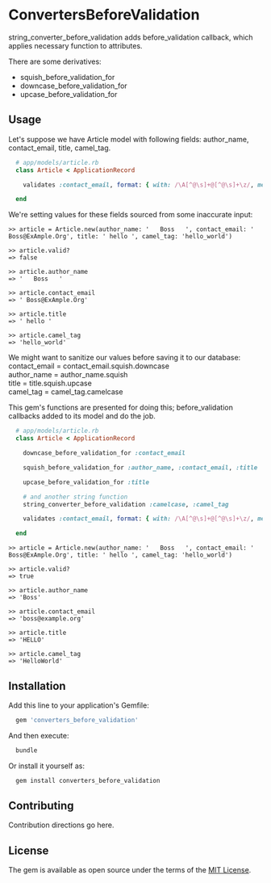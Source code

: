 # ConvertersBeforeValidation

string_converter_before_validation adds before_validation callback, which applies necessary function to attributes.

There are some derivatives: 

* squish_before_validation_for
* downcase_before_validation_for
* upcase_before_validation_for

## Usage

Let's suppose we have Article model with following fields: author_name, contact_email, title, camel_tag.

```ruby
  # app/models/article.rb
  class Article < ApplicationRecord

    validates :contact_email, format: { with: /\A[^@\s]+@[^@\s]+\z/, message: "Not email format" }

  end
```

We're setting values for these fields sourced from some inaccurate input:

```
>> article = Article.new(author_name: '   Boss   ', contact_email: ' Boss@ExAmple.Org', title: ' hello ', camel_tag: 'hello_world')

>> article.valid?
=> false

>> article.author_name
=> '   Boss   '

>> article.contact_email
=> ' Boss@ExAmple.Org'

>> article.title
=> ' hello '

>> article.camel_tag
=> 'hello_world'

```

We might want to sanitize our values before saving it to our database:  
  contact_email = contact_email.squish.downcase  
  author_name = author_name.squish  
  title = title.squish.upcase  
  camel_tag = camel_tag.camelcase

This gem's functions are presented for doing this;
before_validation callbacks added to its model and do the job.

```ruby
  # app/models/article.rb
  class Article < ApplicationRecord

    downcase_before_validation_for :contact_email

    squish_before_validation_for :author_name, :contact_email, :title

    upcase_before_validation_for :title

    # and another string function
    string_converter_before_validation :camelcase, :camel_tag

    validates :contact_email, format: { with: /\A[^@\s]+@[^@\s]+\z/, message: "Not email format" }

  end
```

```
>> article = Article.new(author_name: '   Boss   ', contact_email: ' Boss@ExAmple.Org', title: ' hello ', camel_tag: 'hello_world')

>> article.valid?
=> true

>> article.author_name
=> 'Boss'

>> article.contact_email
=> 'boss@example.org'

>> article.title
=> 'HELLO'

>> article.camel_tag
=> 'HelloWorld'

```

## Installation

Add this line to your application's Gemfile:

```ruby
  gem 'converters_before_validation'
```

And then execute:

```bash
  bundle
```

Or install it yourself as:

```bash
  gem install converters_before_validation
```

## Contributing
Contribution directions go here.

## License
The gem is available as open source under the terms of the [MIT License](https://opensource.org/licenses/MIT).
